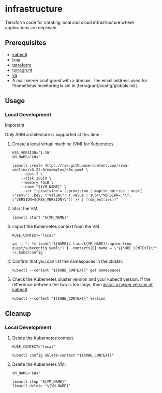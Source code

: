# infrastructure

Terraform code for creating local and cloud infrastructure where applications are deployed.

## Prerequisites

* [kubectl](https://kubernetes.io/docs/tasks/tools/)
* [lima](https://github.com/lima-vm/lima)
* [terraform](https://developer.hashicorp.com/terraform/install)
* [terragrunt](https://terragrunt.gruntwork.io/docs/getting-started/install/)
* [yq](https://mikefarah.gitbook.io/yq)
* A mail server configured with a domain. The email address used for Prometheus monitoring is set in [terragrunt/config/globals.hcl].

## Usage

### Local Development

> [!IMPORTANT]
> Only ARM architecture is supported at this time.

1. Create a local virtual machine (VM) for Kubernetes.
    ```
    K8S_VERSION='1.30'
    VM_NAME='k8s'

    limactl create https://raw.githubusercontent.com/lima-vm/lima/v0.22.0/examples/k8s.yaml \
        --cpus 2 \
        --disk 20GiB \
        --memory 4GiB \
        --name "${VM_NAME}" \
        --set ".provision = (.provision | map(to_entries | map({ \"key\": .key, \"value\": (.value | sub(\"VERSION=.*\"; \"VERSION=${K8S_VERSION}\")) }) | from_entries))"
1. Start the VM.
    ```
    limactl start "${VM_NAME}"
    ```
1. Import the Kubernetes context from the VM.
    ```
    KUBE_CONTEXT='local'

    yq -i ". *= load(\"${HOME}/.lima/${VM_NAME}/copied-from-guest/kubeconfig.yaml\") | .contexts[0].name = \"${KUBE_CONTEXT}\"" ~/.kube/config
    ```
1. Confirm that you can list the namespaces in the cluster.
    ```
    kubectl --context "${KUBE_CONTEXT}" get namespaces
    ```
1. Check the Kubernetes cluster version and your kubectl version. If the difference between the two is too large, then [install a newer version of kubectl](https://kubernetes.io/docs/tasks/tools/).
    ```
    kubectl --context "${KUBE_CONTEXT}" version
    ```

## Cleanup

### Local Development

1. Delete the Kubernetes context.
    ```
    KUBE_CONTEXT='local'

    kubectl config delete-context "${KUBE_CONTEXT}"
    ```
1. Delete the Kubernetes VM.
    ```
    VM_NAME='k8s'

    limactl stop "${VM_NAME}"
    limactl delete "${VM_NAME}"
    ```
